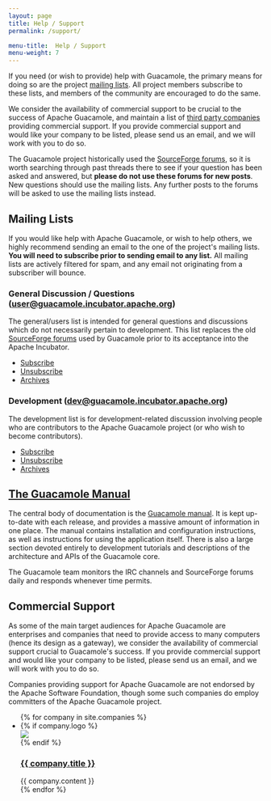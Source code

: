 ```yaml
---
layout: page 
title: Help / Support
permalink: /support/

menu-title:  Help / Support
menu-weight: 7
---
```


If you need (or wish to provide) help with Guacamole, the primary means for
doing so are the project [mailing lists](#mailing-lists). All project members
subscribe to these lists, and members of the community are encouraged to do the
same.

We consider the availability of commercial support to be crucial to the
success of Apache Guacamole, and maintain a list of [third party
companies](#commercial-support) providing commercial support. If you provide
commercial support and would like your company to be listed, please send us an
email, and we will work with you to do so.

The Guacamole project historically used the [SourceForge
forums](https://sourceforge.net/p/guacamole/discussion/), so it is worth
searching through past threads there to see if your question has been asked and
answered, but **please do not use these forums for new posts**.  New questions
should use the mailing lists. Any further posts to the forums will be asked to
use the mailing lists instead.

Mailing Lists
-------------

If you would like help with Apache Guacamole, or wish to help others, we highly
recommend sending an email to the one of the project's mailing lists. **You
will need to subscribe prior to sending email to any list.** All mailing lists
are actively filtered for spam, and any email not originating from a subscriber
will bounce.

### General Discussion / Questions ([user@guacamole.incubator.apache.org](mailto:user@guacamole.incubator.apache.org))

The general/users list is intended for general questions and discussions which
do not necessarily pertain to development. This list replaces the old
[SourceForge forums](https://sourceforge.net/p/guacamole/discussion/) used by
Guacamole prior to its acceptance into the Apache Incubator.

* [Subscribe](mailto:user-subscribe@guacamole.incubator.apache.org)
* [Unsubscribe](mailto:user-unsubscribe@guacamole.incubator.apache.org)
* [Archives](http://mail-archives.apache.org/mod_mbox/incubator-guacamole-user/)

### Development ([dev@guacamole.incubator.apache.org](mailto:dev@guacamole.incubator.apache.org))

The development list is for development-related discussion involving people who
are contributors to the Apache Guacamole project (or who wish to become
contributors).

* [Subscribe](mailto:dev-subscribe@guacamole.incubator.apache.org)
* [Unsubscribe](mailto:dev-unsubscribe@guacamole.incubator.apache.org)
* [Archives](http://mail-archives.apache.org/mod_mbox/incubator-guacamole-dev/)

[The Guacamole Manual](/doc/gug/)
---------------------------------

The central body of documentation is the [Guacamole manual](/doc/gug/). It is kept up-to-date with each release, and provides a massive amount of information in one place. The manual contains installation and configuration instructions, as well as instructions for using the application itself. There is also a large section devoted entirely to development tutorials and descriptions of the architecture and APIs of the Guacamole core.

The Guacamole team monitors the IRC channels and SourceForge forums daily and responds whenever time permits.

Commercial Support
------------------------------

As some of the main target audiences for Apache Guacamole are enterprises and
companies that need to provide access to many computers (hence its design as a
gateway), we consider the availability of commercial support crucial to
Guacamole's success. If you provide commercial support and would like your
company to be listed, please send us an email, and we will work with you to do
so.

Companies providing support for Apache Guacamole are not endorsed by the Apache
Software Foundation, though some such companies do employ committers of the
Apache Guacamole project.

<ul class="company-list">
    {% for company in site.companies %}
        <li class="company">
            {% if company.logo %}
                <div class="company-logo"><a href="{{ company.location }}"><img src="{{ company.logo }}"/></a></div>
            {% endif %}
            <div class="company-description">
                <h3><a href="{{ company.location }}">{{ company.title }}</a></h3>
                {{ company.content }}
            </div>
        </li>
    {% endfor %}
</ul>

